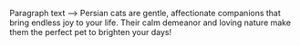 Paragraph text --> Persian cats are gentle, affectionate companions that bring endless
joy to your life. Their calm demeanor and loving nature make them the
perfect pet to brighten your days!

<!-- background: linear-gradient(0.25turn, #3f87a6, #ebf8e1, #f69d3c); -->
<!-- box-shadow: 4px 4px 6px rgba(32, 32, 30, 0.751); -->

<!-- background-color: rgba(136, 225, 187, 0.516); -->
